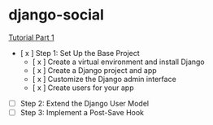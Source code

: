 # django-social

[Tutorial Part 1](https://realpython.com/django-social-network-1/)
- [ x ] Step 1: Set Up the Base Project
    - [ x ] Create a virtual environment and install Django
    - [ x ] Create a Django project and app
    - [ x ] Customize the Django admin interface
    - [ x ] Create users for your app
- [  ] Step 2: Extend the Django User Model
- [  ] Step 3: Implement a Post-Save Hook